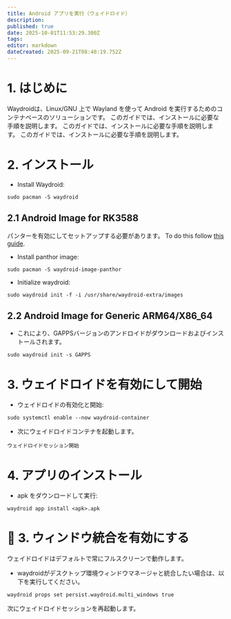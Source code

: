 ```yaml
---
title: Android アプリを実行（ウェイドロイド）
description:
published: true
date: 2025-10-01T11:53:29.300Z
tags:
editor: markdown
dateCreated: 2025-09-21T08:40:19.752Z
---
```


# 1. はじめに

Waydroidは、Linux/GNU 上で Wayland を使って Android を実行するためのコンテナベースのソリューションです。 このガイドでは、インストールに必要な手順を説明します。 このガイドでは、インストールに必要な手順を説明します。 このガイドでは、インストールに必要な手順を説明します。

# 2. インストール

- Install Waydroid:

```
sudo pacman -S waydroid
```

## 2.1 Android Image for RK3588

パンターを有効にしてセットアップする必要があります。 To do this follow [this guide](/how-to/how-to-setup-panthor).

- Install panthor image:

```
sudo pacman -S waydroid-image-panthor
```

- Initialize waydroid:

```
sudo waydroid init -f -i /usr/share/waydroid-extra/images
```

## 2.2 Android Image for Generic ARM64/X86_64

- これにより、GAPPSバージョンのアンドロイドがダウンロードおよびインストールされます。

```
sudo waydroid init -s GAPPS
```

# 3. ウェイドロイドを有効にして開始

- ウェイドロイドの有効化と開始:

```
sudo systemctl enable --now waydroid-container
```

- 次にウェイドロイドコンテナを起動します。

```
ウェイドロイドセッション開始
```

# 4. アプリのインストール

- apk をダウンロードして実行:

```
waydroid app install <apk>.apk
```

# 🔄 3. ウィンドウ統合を有効にする

ウェイドロイドはデフォルトで常にフルスクリーンで動作します。

- waydroidがデスクトップ環境ウィンドウマネージャと統合したい場合は、以下を実行してください。

```
waydroid props set persist.waydroid.multi_windows true
```

次にウェイドロイドセッションを再起動します。